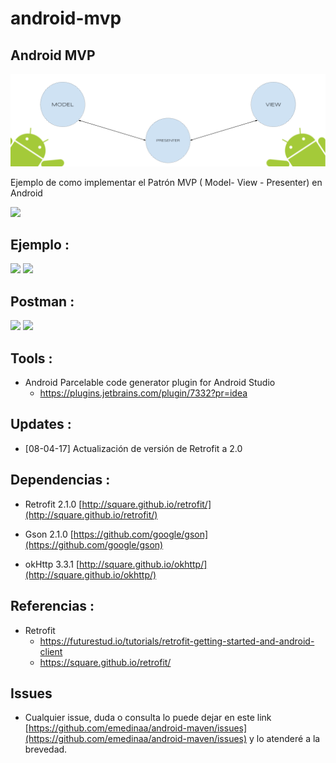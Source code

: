 # android-mvp

## Android MVP
 <img src="./images/android_mvp.png">

Ejemplo de como implementar el Patrón MVP ( Model- View - Presenter) en Android

 <img src="https://github.com/emedinaa/android-mvp/blob/master/modelviewpresenter.png" height="480">

## Ejemplo :

 <img src="https://github.com/emedinaa/android-mvp/blob/master/screenshot_app.png" height="480">
 <img src="https://github.com/emedinaa/android-mvp/blob/master/screenshot_app2.png" height="480">

## Postman :

 <img src="https://github.com/emedinaa/android-mvp/blob/master/screenshot_login_error.png" height="480">
 
 <img src="https://github.com/emedinaa/android-mvp/blob/master/screenshot_login_success.png" height="480">
 

## Tools :

 - Android Parcelable code generator plugin for Android Studio
   * https://plugins.jetbrains.com/plugin/7332?pr=idea

## Updates :

- [08-04-17] Actualización de versión de Retrofit a 2.0

## Dependencias :

- Retrofit 2.1.0 [http://square.github.io/retrofit/](http://square.github.io/retrofit/)

- Gson 2.1.0 [https://github.com/google/gson](https://github.com/google/gson)

- okHttp 3.3.1 [http://square.github.io/okhttp/](http://square.github.io/okhttp/)

## Referencias :

 - Retrofit
   * https://futurestud.io/tutorials/retrofit-getting-started-and-android-client
   * https://square.github.io/retrofit/

## Issues

- Cualquier issue, duda o consulta lo puede dejar en este link [https://github.com/emedinaa/android-maven/issues](https://github.com/emedinaa/android-maven/issues) y lo atenderé a la brevedad.
